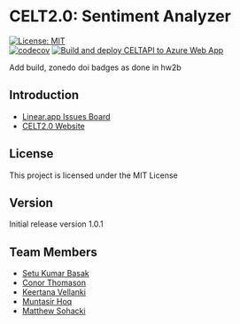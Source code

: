 # CELT2.0: Sentiment Analyzer  

[![License: MIT](https://img.shields.io/badge/License-MIT-yellow.svg)](https://opensource.org/licenses/MIT)  
[![codecov](https://img.shields.io/badge/codecov-100%25-brightgreen)](https://codecov.io/gh/Team-Glare/CELT2)
[![Build and deploy CELTAPI to Azure Web App](https://github.com/Team-Glare/CELT2/actions/workflows/CELTAPI_CI_CD.yml/badge.svg)](https://github.com/Team-Glare/CELT2/actions/workflows/CELTAPI_CI_CD.yml)

Add build, zonedo doi badges as done in hw2b

## Introduction
* [Linear.app Issues Board](https://linear.app/celt2/team/CEL/board)
* [CELT2.0 Website](https://team-glare.github.io/CELT2/)
## License
This project is licensed under the MIT License

## Version
Initial release version 1.0.1

## Team Members
* [Setu Kumar Basak](https://github.com/setu1421)  
* [Conor Thomason](https://github.com/ConorThomason)  
* [Keertana Vellanki](https://github.com/KeertanaVellanki)  
* [Muntasir Hoq](https://github.com/muntasirhoq)  
* [Matthew Sohacki](https://github.com/msohacki)  
